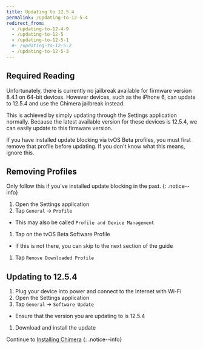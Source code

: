 ```yaml
---
title: Updating to 12.5.4
permalink: /updating-to-12-5-4
redirect_from:
  - /updating-to-12-4-9
  - /updating-to-12-5
  - /updating-to-12-5-1
  #- /updating-to-12-5-2
  - /updating-to-12-5-3
---
```


## Required Reading

Unfortunately, there is currently no jailbreak available for firmware version 8.4.1 on 64-bit devices. However devices, such as the iPhone 6, can update to 12.5.4 and use the Chimera jailbreak instead.

This is achieved by simply updating through the Settings application normally. Because the latest available version for these devices is 12.5.4, we can easily update to this firmware version.

If you have installed update blocking via tvOS Beta profiles, you must first remove that profile before updating. If you don't know what this means, ignore this.

## Removing Profiles

Only follow this if you've installed update blocking in the past.
{: .notice--info}

1. Open the Settings application
1. Tap `General` -> `Profile`
  - This may also be called `Profile and Device Management`
1. Tap on the tvOS Beta Software Profile
  - If this is not there, you can skip to the next section of the guide
1. Tap `Remove Downloaded Profile`

## Updating to 12.5.4

1. Plug your device into power and connect to the Internet with Wi-Fi
1. Open the Settings application
1. Tap `General` -> `Software Update`
  - Ensure that the version you are updating to is 12.5.4
1. Download and install the update

Continue to [Installing Chimera](installing-chimera)
{: .notice--info}

